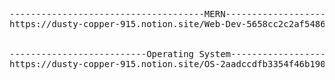 

<pre>

-------------------------------------MERN-------------------------------------------
https://dusty-copper-915.notion.site/Web-Dev-5658cc2c2af548648ea8c0816f7cf933?pvs=74

  
--------------------------Operating System------------------------------------
https://dusty-copper-915.notion.site/OS-2aadccdfb3354f46b1901a3e0e914c9e?pvs=4




</pre>
